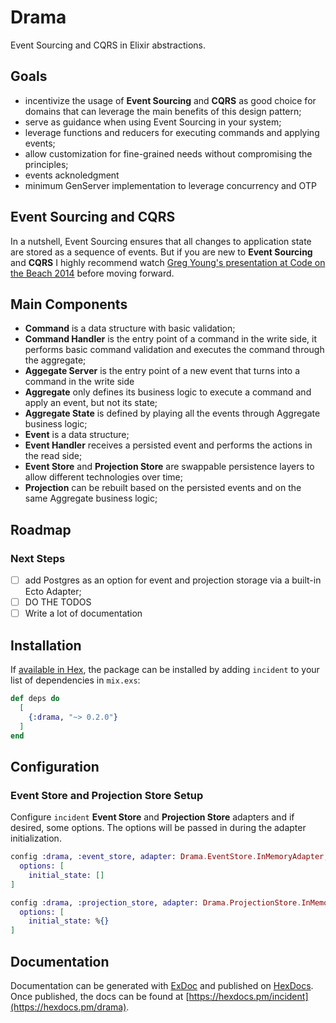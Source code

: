 # Drama 

Event Sourcing and CQRS in Elixir abstractions.

## Goals

* incentivize the usage of **Event Sourcing** and **CQRS** as good choice for domains that can leverage the main benefits of this design pattern;
* serve as guidance when using Event Sourcing in your system;
* leverage functions and reducers for executing commands and applying events;
* allow customization for fine-grained needs without compromising the principles;
* events acknoledgment
* minimum GenServer implementation to leverage concurrency and OTP

## Event Sourcing and CQRS

In a nutshell, Event Sourcing ensures that all changes to application state are stored as a sequence of events. But if you are new to **Event Sourcing** and **CQRS** I highly recommend watch [Greg Young's presentation at Code on the Beach 2014](https://www.youtube.com/watch?v=JHGkaShoyNs) before moving forward.

## Main Components

* **Command** is a data structure with basic validation;
* **Command Handler** is the entry point of a command in the write side, it performs basic command validation and executes the command through the aggregate;
* **Aggegate Server** is the entry point of a new event that turns into a command in the write side
* **Aggregate** only defines its business logic to execute a command and apply an event, but not its state;
* **Aggregate State** is defined by playing all the events through Aggregate business logic;
* **Event** is a data structure;
* **Event Handler** receives a persisted event and performs the actions in the read side;
* **Event Store** and **Projection Store** are swappable persistence layers to allow different technologies over time;
* **Projection** can be rebuilt based on the persisted events and on the same Aggregate business logic;

## Roadmap

### Next Steps
- [ ] add Postgres as an option for event and projection storage via a built-in Ecto Adapter;
- [ ] DO THE TODOS
- [ ] Write a lot of documentation

## Installation

If [available in Hex](https://hex.pm/docs/publish), the package can be installed
by adding `incident` to your list of dependencies in `mix.exs`:

```elixir
def deps do
  [
    {:drama, "~> 0.2.0"}
  ]
end
```

## Configuration

### Event Store and Projection Store Setup

Configure `incident` **Event Store** and **Projection Store** adapters and if desired, some options. The options will be passed in during the adapter initialization.

```elixir
config :drama, :event_store, adapter: Drama.EventStore.InMemoryAdapter,
  options: [
    initial_state: []
]

config :drama, :projection_store, adapter: Drama.ProjectionStore.InMemoryAdapter,
  options: [
    initial_state: %{}
]
```


## Documentation

Documentation can be generated with [ExDoc](https://github.com/elixir-lang/ex_doc)
and published on [HexDocs](https://hexdocs.pm). Once published, the docs can
be found at [https://hexdocs.pm/incident](https://hexdocs.pm/drama).

